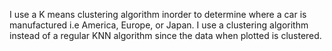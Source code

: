 I use a K means clustering algorithm inorder to determine where a car is manufactured i.e America, Europe, or Japan. I use a clustering
algorithm instead of a regular KNN algorithm since the data when plotted is clustered. 
